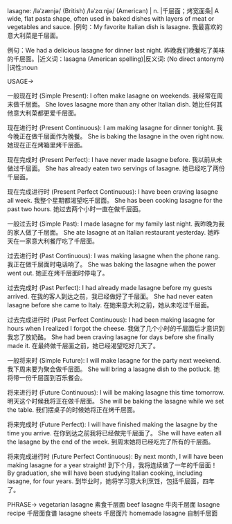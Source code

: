 lasagne: /ləˈzænjə/ (British) /ləˈzɑːnjə/ (American) | n. |千层面；烤宽面条| A wide, flat pasta shape, often used in baked dishes with layers of meat or vegetables and sauce. |例句：My favorite Italian dish is lasagne. 我最喜欢的意大利菜是千层面。

例句：We had a delicious lasagne for dinner last night. 昨晚我们晚餐吃了美味的千层面。|近义词：lasagna (American spelling)|反义词: (No direct antonym) |词性:noun


USAGE->

一般现在时 (Simple Present):
I often make lasagne on weekends. 我经常在周末做千层面。
She loves lasagne more than any other Italian dish. 她比任何其他意大利菜都更爱千层面。

现在进行时 (Present Continuous):
I am making lasagne for dinner tonight. 我今晚正在做千层面作为晚餐。
She is baking the lasagne in the oven right now. 她现在正在烤箱里烤千层面。

现在完成时 (Present Perfect):
I have never made lasagne before. 我以前从未做过千层面。
She has already eaten two servings of lasagne. 她已经吃了两份千层面。

现在完成进行时 (Present Perfect Continuous):
I have been craving lasagne all week. 我整个星期都渴望吃千层面。
She has been cooking lasagne for the past two hours.  她过去两个小时一直在做千层面。

一般过去时 (Simple Past):
I made lasagne for my family last night. 我昨晚为我的家人做了千层面。
She ate lasagne at an Italian restaurant yesterday. 她昨天在一家意大利餐厅吃了千层面。

过去进行时 (Past Continuous):
I was making lasagne when the phone rang. 我正在做千层面时电话响了。
She was baking the lasagne when the power went out.  她正在烤千层面时停电了。

过去完成时 (Past Perfect):
I had already made lasagne before my guests arrived.  在我的客人到达之前，我已经做好了千层面。
She had never eaten lasagne before she came to Italy. 在她来意大利之前，她从未吃过千层面。

过去完成进行时 (Past Perfect Continuous):
I had been making lasagne for hours when I realized I forgot the cheese. 我做了几个小时的千层面后才意识到我忘了放奶酪。
She had been craving lasagne for days before she finally made it. 在最终做千层面之前，她已经渴望吃好几天了。

一般将来时 (Simple Future):
I will make lasagne for the party next weekend. 我下周末要为聚会做千层面。
She will bring a lasagne dish to the potluck. 她将带一份千层面到百乐餐会。

将来进行时 (Future Continuous):
I will be making lasagne this time tomorrow. 明天这个时候我将正在做千层面。
She will be baking the lasagne while we set the table. 我们摆桌子的时候她将正在烤千层面。

将来完成时 (Future Perfect):
I will have finished making the lasagne by the time you arrive. 在你到达之前我将已经做完千层面了。
She will have eaten all the lasagne by the end of the week. 到周末她将已经吃完了所有的千层面。

将来完成进行时 (Future Perfect Continuous):
By next month, I will have been making lasagne for a year straight! 到下个月，我将连续做了一年的千层面！
By graduation, she will have been studying Italian cooking, including lasagne, for four years. 到毕业时，她将学习意大利烹饪，包括千层面，四年了。


PHRASE->
vegetarian lasagne 素食千层面
beef lasagne 牛肉千层面
lasagne recipe 千层面食谱
lasagne sheets 千层面片
homemade lasagne 自制千层面
